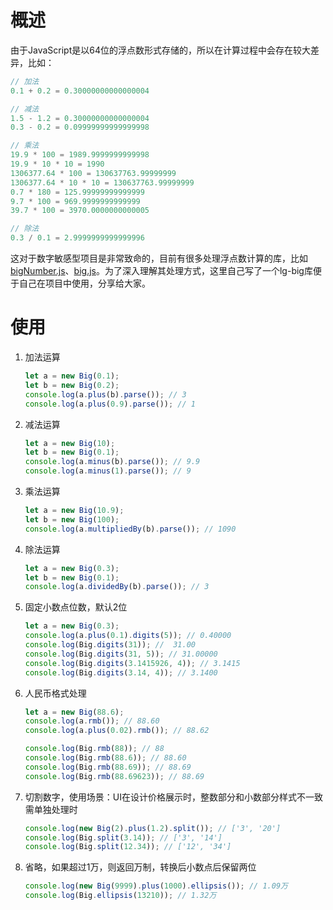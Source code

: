 # 概述

由于JavaScript是以64位的浮点数形式存储的，所以在计算过程中会存在较大差异，比如：

```javascript
// 加法
0.1 + 0.2 = 0.30000000000000004

// 减法
1.5 - 1.2 = 0.30000000000000004
0.3 - 0.2 = 0.09999999999999998

// 乘法
19.9 * 100 = 1989.9999999999998
19.9 * 10 * 10 = 1990
1306377.64 * 100 = 130637763.99999999
1306377.64 * 10 * 10 = 130637763.99999999
0.7 * 180 = 125.99999999999999
9.7 * 100 = 969.9999999999999
39.7 * 100 = 3970.0000000000005

// 除法
0.3 / 0.1 = 2.9999999999999996
```

这对于数字敏感型项目是非常致命的，目前有很多处理浮点数计算的库，比如 [bigNumber.js](https://github.com/MikeMcl/bignumber.js/)、[big.js](https://github.com/MikeMcl/big.js/)。为了深入理解其处理方式，这里自己写了一个lg-big库便于自己在项目中使用，分享给大家。

# 使用

1. 加法运算

   ```javascript
   let a = new Big(0.1);
   let b = new Big(0.2);
   console.log(a.plus(b).parse()); // 3
   console.log(a.plus(0.9).parse()); // 1
   ```

2. 减法运算

   ```javascript
   let a = new Big(10);
   let b = new Big(0.1);
   console.log(a.minus(b).parse()); // 9.9
   console.log(a.minus(1).parse()); // 9
   ```

3. 乘法运算

   ```javascript
   let a = new Big(10.9);
   let b = new Big(100);
   console.log(a.multipliedBy(b).parse()); // 1090
   ```

4. 除法运算

   ```javascript
   let a = new Big(0.3);
   let b = new Big(0.1);
   console.log(a.dividedBy(b).parse()); // 3
   ```

5. 固定小数点位数，默认2位

   ```javascript
   let a = new Big(0.3);
   console.log(a.plus(0.1).digits(5)); // 0.40000
   console.log(Big.digits(31)); //  31.00
   console.log(Big.digits(31, 5)); // 31.00000
   console.log(Big.digits(3.1415926, 4)); // 3.1415
   console.log(Big.digits(3.14, 4)); // 3.1400
   ```

6. 人民币格式处理

   ```javascript
   let a = new Big(88.6);
   console.log(a.rmb()); // 88.60
   console.log(a.plus(0.02).rmb()); // 88.62

   console.log(Big.rmb(88)); // 88
   console.log(Big.rmb(88.6)); // 88.60
   console.log(Big.rmb(88.69)); // 88.69
   console.log(Big.rmb(88.69623)); // 88.69
   ```

7. 切割数字，使用场景：UI在设计价格展示时，整数部分和小数部分样式不一致需单独处理时

   ```js
   console.log(new Big(2).plus(1.2).split()); // ['3', '20']
   console.log(Big.split(3.14)); // ['3', '14']
   console.log(Big.split(12.34)); // ['12', '34']
   ```

8. 省略，如果超过1万，则返回万制，转换后小数点后保留两位

   ```js
   console.log(new Big(9999).plus(1000).ellipsis()); // 1.09万
   console.log(Big.ellipsis(13210)); // 1.32万
   ```
